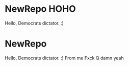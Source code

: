# NewRepo HOHO
Hello, Democrats dictator. :)
# NewRepo
Hello, Democrats dictator. :) From me
Fxck Q
damn
yeah